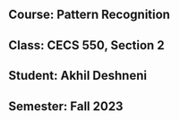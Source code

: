 ## Course: Pattern Recognition
## Class: CECS 550, Section 2
## Student:  Akhil Deshneni
## Semester: Fall 2023
